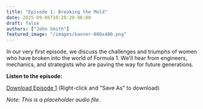 ```yaml
---
title: "Episode 1: Breaking the Mold"
date: 2025-09-06T10:28:20-06:00
draft: false
authors: ["John Smith"]
featured_image: "/images/banner-800x400.png"
---
```


In our very first episode, we discuss the challenges and triumphs of women who have broken into the world of Formula 1. We'll hear from engineers, mechanics, and strategists who are paving the way for future generations.

**Listen to the episode:**

[Download Episode 1]( /podcasts/episode-1.mp3) (Right-click and "Save As" to download)

*Note: This is a placeholder audio file.*
